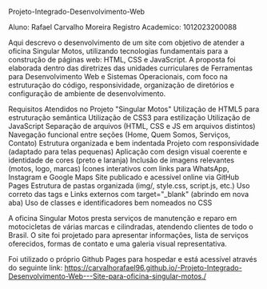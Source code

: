 Projeto-Integrado-Desenvolvimento-Web

Aluno: Rafael Carvalho Moreira
Registro Academico: 1012023200088

Aqui descrevo o desenvolvimento de um site com objetivo de atender a oficina Singular Motos, utilizando tecnologias fundamentais para a construção de páginas web: HTML, CSS e JavaScript. 
A proposta foi elaborada dentro das diretrizes das unidades curriculares de Ferramentas para Desenvolvimento Web e Sistemas Operacionais, com foco na estruturação do código, responsividade, organização de diretórios e configuração de ambiente de desenvolvimento.

Requisitos Atendidos no Projeto "Singular Motos"
Utilização de HTML5 para estruturação semântica
Utilização de CSS3 para estilização
Utilização de JavaScript
Separação de arquivos (HTML, CSS e JS em arquivos distintos)
Navegação funcional entre seções (Home, Quem Somos, Serviços, Contato)
Estrutura organizada e bem indentada
Projeto com responsividade (adaptado para telas pequenas)
Aplicação com design visual coerente e identidade de cores (preto e laranja)
Inclusão de imagens relevantes (motos, logo, marcas)
Ícones interativos com links para WhatsApp, Instagram e Google Maps
Site publicado e acessível online via GitHub Pages
Estrutura de pastas organizada (img/, style.css, script.js, etc.)
Uso correto das tags <meta charset="UTF-8"> e <meta name="viewport">
Links externos com target="_blank" (abrindo em nova aba)
Uso de classes e identificadores bem nomeados no CSS

A oficina Singular Motos presta serviços de manutenção e reparo em motocicletas de várias marcas e cilindradas, atendendo clientes de todo o Brasil. 
O site foi projetado para apresentar informações, lista de serviços oferecidos, formas de contato e uma galeria visual representativa.

Foi utilizado o próprio Github Pages para hospedar e está acessível através do seguinte link: https://carvalhorafael96.github.io/-Projeto-Integrado-Desenvolvimento-Web---Site-para-oficina-singular-motos./

